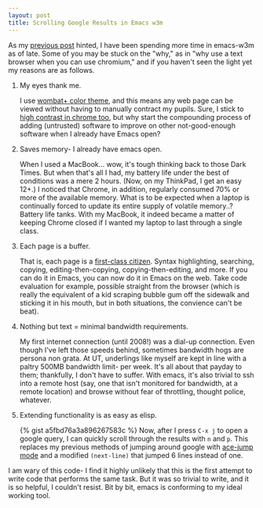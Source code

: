 ```yaml
---
layout: post
title: Scrolling Google Results in Emacs w3m
---
```


As my [previous post](http://ericscrosson.wordpress.com/2013/03/08/burying-the-compilation-buffer/) hinted, I have been spending more time in emacs-w3m as of late. Some of you may be stuck on the "why," as in "why use a text browser when you can use chromium," and if you haven't seen the light yet my reasons are as follows.

1. My eyes thank me.

	I use [wombat+ color theme](http://jaderholm.com/color-themes/color-theme-wombat+.el), and this means any web page can be viewed without having to manually contract my pupils. Sure, I stick to [high contrast in chrome too](https://chrome.google.com/webstore/detail/high-contrast/djcfdncoelnlbldjfhinnjlhdjlikmph), but why start the compounding process of adding (untrusted) software to improve on other not-good-enough software when I already have Emacs open?

2. Saves memory- I already have emacs open.

	When I used a MacBook... wow, it's tough thinking back to those Dark Times. But when that's all I had, my battery life under the best of conditions was a mere 2 hours. (Now, on my ThinkPad, I get an easy 12+.) I noticed that Chrome, in addition, regularly consumed 70% or more of the available memory. What is to be expected when a laptop is continually forced to update its entire supply of volatile memory..? Battery life tanks. With my MacBook, it indeed became a matter of keeping Chrome closed if I wanted my laptop to last through a single class.

3. Each page is a buffer.

	That is, each page is a [first-class citizen](https://sites.google.com/site/steveyegge2/effective-emacs). Syntax highlighting, searching, copying, editing-then-copying, copying-then-editing, and more. If you can do it in Emacs, you can now do it in Emacs on the web. Take code evaluation for example, possible straight from the browser (which is really the equivalent of a kid scraping bubble gum off the sidewalk and sticking it in his mouth, but in both situations, the convience can't be beat).

4. Nothing but text = minimal bandwidth requirements.

	My first internet connection (until 2008!) was a dial-up connection. Even though I've left those speeds behind,  sometimes bandwidth hogs are persona non grata. At UT, underlings like myself are kept in line with a paltry 500MB bandwidth limit- per week. It's all about that payday to them; thankfully, I don't have to suffer. With emacs, it's also trivial to ssh into a remote host (say, one that isn't monitored for bandwidth, at a remote location) and browse without fear of throttling, thought police, whatever.

5. Extending functionality is as easy as elisp.

	{% gist a5fbd76a3a896267583c %}
  Now, after I press `C-x j` to open a google query, I can quickly scroll through the results with `n` and `p`. This replaces my previous methods of jumping around google with [ace-jump mode](http://www.emacswiki.org/emacs/AceJump) and a modified `(next-line)` that jumped 6 lines instead of one.

I am wary of this code- I find it highly unlikely that this is the first attempt to write code that performs the same task. But it was so trivial to write, and it is so helpful, I couldn't resist. Bit by bit, emacs is conforming to my ideal working tool.
